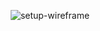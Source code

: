 <p align="center">
  <img src="https://github.com/user-attachments/assets/e85d6fc6-56bb-481e-a66f-d2f40c4a55f8" alt="setup-wireframe" />
</p>

